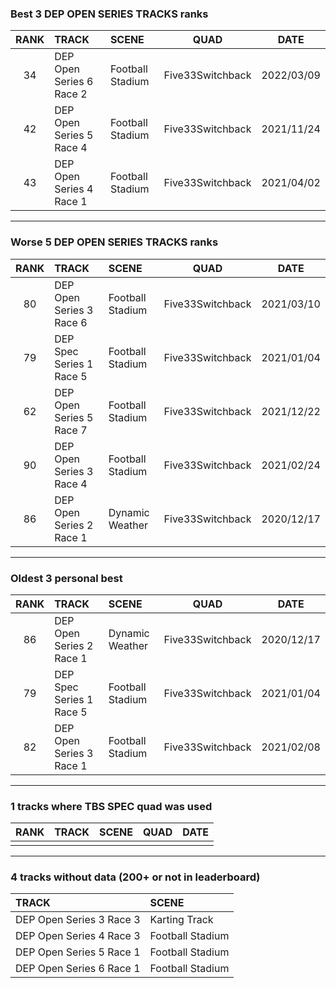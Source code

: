 ### Best 3 DEP OPEN SERIES TRACKS ranks
|RANK|TRACK|SCENE|QUAD|DATE|
|:---:|:---|:---|:---:|:---:|
|34|DEP Open Series 6 Race 2|Football Stadium|Five33Switchback|2022/03/09|
|42|DEP Open Series 5 Race 4|Football Stadium|Five33Switchback|2021/11/24|
|43|DEP Open Series 4 Race 1|Football Stadium|Five33Switchback|2021/04/02|
---
### Worse 5 DEP OPEN SERIES TRACKS ranks
|RANK|TRACK|SCENE|QUAD|DATE|
|:---:|:---|:---|:---:|:---:|
|80|DEP Open Series 3 Race 6|Football Stadium|Five33Switchback|2021/03/10|
|79|DEP Spec Series 1 Race 5|Football Stadium|Five33Switchback|2021/01/04|
|62|DEP Open Series 5 Race 7|Football Stadium|Five33Switchback|2021/12/22|
|90|DEP Open Series 3 Race 4|Football Stadium|Five33Switchback|2021/02/24|
|86|DEP Open Series 2 Race 1|Dynamic Weather|Five33Switchback|2020/12/17|
---
### Oldest 3 personal best
|RANK|TRACK|SCENE|QUAD|DATE|
|:---:|:---|:---|:---:|:---:|
|86|DEP Open Series 2 Race 1|Dynamic Weather|Five33Switchback|2020/12/17|
|79|DEP Spec Series 1 Race 5|Football Stadium|Five33Switchback|2021/01/04|
|82|DEP Open Series 3 Race 1|Football Stadium|Five33Switchback|2021/02/08|
---
### 1 tracks where TBS SPEC quad was used
|RANK|TRACK|SCENE|QUAD|DATE|
|:---:|:---|:---|:---:|:---:|
||||||
---
### 4 tracks without data (200+ or not in leaderboard)
|TRACK|SCENE|
|:---|:---|
|DEP Open Series 3 Race 3|Karting Track|
|DEP Open Series 4 Race 3|Football Stadium|
|DEP Open Series 5 Race 1|Football Stadium|
|DEP Open Series 6 Race 1|Football Stadium|
